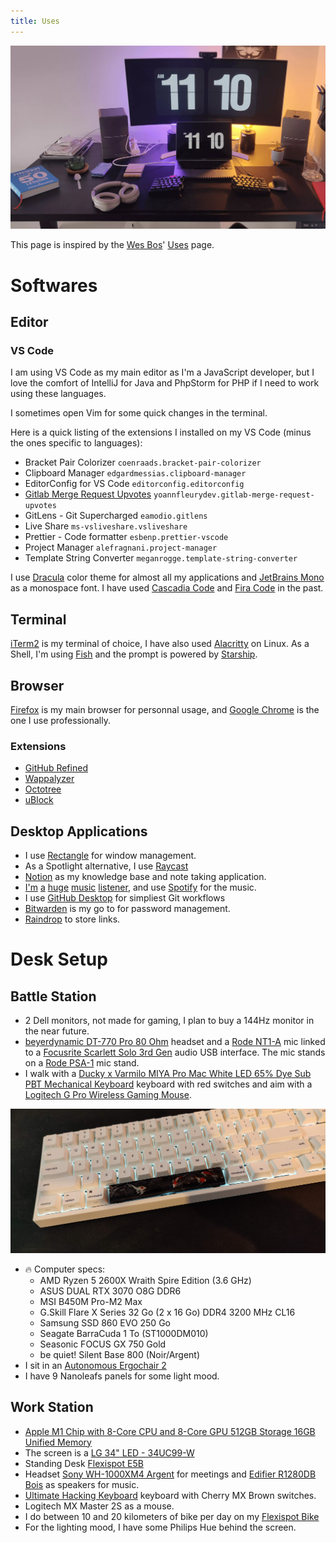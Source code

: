 ```yaml
---
title: Uses
---
```


![Work Setup](./media/uses/setup.webp)

This page is inspired by the [Wes Bos](https://twitter.com/wesbos)' [Uses](https://wesbos.com/uses/) page.

# Softwares

## Editor

### VS Code

I am using VS Code as my main editor as I'm a JavaScript developer, but I love
the comfort of IntelliJ for Java and PhpStorm for PHP if I need to work using
these languages.

I sometimes open Vim for some quick changes in the terminal.

Here is a quick listing of the extensions I installed on my VS Code (minus the
ones specific to languages):

- Bracket Pair Colorizer `coenraads.bracket-pair-colorizer`
- Clipboard Manager `edgardmessias.clipboard-manager`
- EditorConfig for VS Code `editorconfig.editorconfig`
- [Gitlab Merge Request Upvotes](https://github.com/yoannfleurydev/vscode-gitlab-merge-request-upvotes) `yoannfleurydev.gitlab-merge-request-upvotes`
- GitLens - Git Supercharged `eamodio.gitlens`
- Live Share `ms-vsliveshare.vsliveshare`
- Prettier - Code formatter `esbenp.prettier-vscode`
- Project Manager `alefragnani.project-manager`
- Template String Converter `meganrogge.template-string-converter`

I use [Dracula](https://draculatheme.com/) color theme for almost all my
applications and [JetBrains Mono](https://www.jetbrains.com/lp/mono/) as a
monospace font. I have used [Cascadia Code](https://github.com/microsoft/cascadia-code)
and [Fira Code](https://github.com/tonsky/FiraCode) in the past.

## Terminal

[iTerm2](https://iterm2.com/) is my terminal of choice, I have also used [Alacritty](https://github.com/jwilm/alacritty)
on Linux. As a Shell, I'm using [Fish](https://fishshell.com/) and the prompt
is powered by [Starship](https://starship.rs/).

## Browser

[Firefox](https://www.mozilla.org/en-US/firefox/new/) is my main browser for
personnal usage, and [Google Chrome](https://www.google.com/chrome/) is the one
I use professionally.

### Extensions

- [GitHub Refined](https://github.com/sindresorhus/refined-github)
- [Wappalyzer](https://www.wappalyzer.com/)
- [Octotree](https://www.octotree.io/)
- [uBlock](https://github.com/gorhill/uBlock)

## Desktop Applications

- I use [Rectangle](https://rectangleapp.com/) for window management.
- As a Spotlight alternative, I use [Raycast](https://raycast.com/)
- [Notion](https://notion.so) as my knowledge base and note taking application.
- [I'm](https://open.spotify.com/playlist/6tIPD04a91TK6tR9fSxWu7?si=j3aavs6OTw2DOnt2a6HoTQ) [a](https://open.spotify.com/playlist/6KA6z82U8tMIX722CbdCzj?si=q8-bcg2bTmWd5VG0t5lVJw) [huge](https://open.spotify.com/playlist/1xPEJgLzuHkQriUnfXedPF?si=pfaNSFtXTMOBN9mGWzNjrg) [music](https://open.spotify.com/playlist/3QicXa9nD2AZKJrxWbzbxw?si=Xxj-MEUfQ8iEUCd_RuBgrQ) [listener](https://open.spotify.com/playlist/1APGGAfEig9dXsZr8OIsVM?si=ogAgRbaVTb27rb0HZdSAaw), and use [Spotify](https://spotify.com) for the music.
- I use [GitHub Desktop](https://desktop.github.com/) for simpliest Git workflows
- [Bitwarden](https://bitwarden.com/) is my go to for password management.
- [Raindrop](https://raindrop.io) to store links.

# Desk Setup

## Battle Station

- 2 Dell monitors, not made for gaming, I plan to buy a 144Hz monitor in the
  near future.
- [beyerdynamic DT-770 Pro 80 Ohm](https://www.thomann.de/fr/beyerdynamic_dt770_pro80_ohm.htm)
  headset and a [Rode NT1-A](https://www.thomann.de/fr/rode_nt1a_complete_vocal_recording.htm)
  mic linked to a [Focusrite Scarlett Solo 3rd Gen](https://www.thomann.de/fr/focusrite_scarlett_solo_3rd_gen.htm)
  audio USB interface. The mic stands on a [Rode PSA-1](https://www.thomann.de/fr/rode_psa1.htm)
  mic stand.
- I walk with a [Ducky x Varmilo MIYA Pro Mac White LED 65% Dye Sub PBT Mechanical Keyboard](https://mechanicalkeyboards.com/shop/index.php?l=product_detail&p=4285)
  keyboard with red switches and aim with a [Logitech G Pro Wireless Gaming Mouse](https://www.ldlc.com/fiche/PB00256935.html).

![Ducky x Varmilo MIYA Pro Mac White LED 65% Dye Sub PBT Mechanical Keyboard](./media/uses/varmilo.jpg)

- 🔥 Computer specs:
  - AMD Ryzen 5 2600X Wraith Spire Edition (3.6 GHz)
  - ASUS DUAL RTX 3070 O8G DDR6
  - MSI B450M Pro-M2 Max
  - G.Skill Flare X Series 32 Go (2 x 16 Go) DDR4 3200 MHz CL16
  - Samsung SSD 860 EVO 250 Go
  - Seagate BarraCuda 1 To (ST1000DM010)
  - Seasonic FOCUS GX 750 Gold
  - be quiet! Silent Base 800 (Noir/Argent)
- I sit in an [Autonomous Ergochair 2](https://www.autonomous.ai/office-chairs/ergonomic-chair)
- I have 9 Nanoleafs panels for some light mood.

## Work Station

- [Apple M1 Chip with 8-Core CPU and 8-Core GPU 512GB Storage 16GB Unified Memory](https://www.apple.com/shop/buy-mac/macbook-pro/13-inch-space-gray-apple-m1-chip-with-8-core-cpu-and-8-core-gpu-512gb)
- The screen is a [LG 34" LED - 34UC99-W](https://shop.hardware.fr/fiche/AR201911080013.html)
- Standing Desk [Flexispot E5B](https://www.amazon.fr/gp/product/B077JPC7PK/ref=ppx_yo_dt_b_search_asin_title?ie=UTF8&psc=1)
- Headset [Sony WH-1000XM4 Argent](https://shop.hardware.fr/fiche/AR202010140608.html) for meetings and
  [Edifier R1280DB Bois](https://shop.hardware.fr/fiche/AR201804050026.html) as speakers for music.
- [Ultimate Hacking Keyboard](https://ultimatehackingkeyboard.com/) keyboard with Cherry MX Brown switches.
- Logitech MX Master 2S as a mouse.
- I do between 10 and 20 kilometers of bike per day on my [Flexispot Bike](https://www.flexispot.com/all-in-one-desk-bikes-deskcise-pro)
- For the lighting mood, I have some Philips Hue behind the screen.
